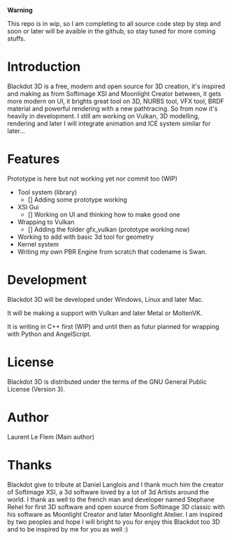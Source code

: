 **Warning**

This repo is in wip, so I am completing to all source code step by step and soon or later will be avaible in the github, so stay tuned for more coming stuffs.


Introduction
============

Blackdot 3D is a free, modern and open source for 3D creation, it's inspired and making as from Softimage XSI and Moonlight Creator between, 
it gets more modern on UI, it brights great tool on 3D, NURBS tool, VFX tool, BRDF material and powerful rendering with a new pathtracing.
So from now it's heavily in development. I still am working on Vulkan, 3D modelling, rendering and later I will integrate animation and ICE system
similar for later...


Features
============

Prototype is here but not working yet nor commit too (WIP)
- Tool system (library)
  - [] Adding some prototype working
- XSI Gui
  - [] Working on UI and thinking how to make good one
- Wrapping to Vulkan
  - [] Adding the folder gfx_vulkan (prototype working now)
- Working to add with basic 3d tool for geometry
- Kernel system
- Writing my own PBR Engine from scratch that codename is Swan.
 

Development
============

Blackdot 3D will be developed under Windows, Linux and later Mac.

It will be making a support with Vulkan and later Metal or MoltenVK.

It is writing in C++ first (WIP) and until then as futur planned for wrapping with Python and AngelScript.


License
============

Blackdot 3D is distributed under the terms of the GNU General Public License (Version 3).


Author
============

Laurent Le Flem (Main author)


Thanks
=============

Blackdot give to tribute at Daniel Langlois and I thank much him the creator of Softimage XSI, a 3d software loved by a lot of 3d Artists around the world. 
I thank as well to the french man and developer named Stephane Rehel for first 3D software and open source from Softimage 3D classic with his software as Moonlight Creator and later Moonlight Atelier.
I am inspired by two peoples and hope I will bright to you for enjoy this Blackdot too 3D and to be inspired by me for you as well :)
